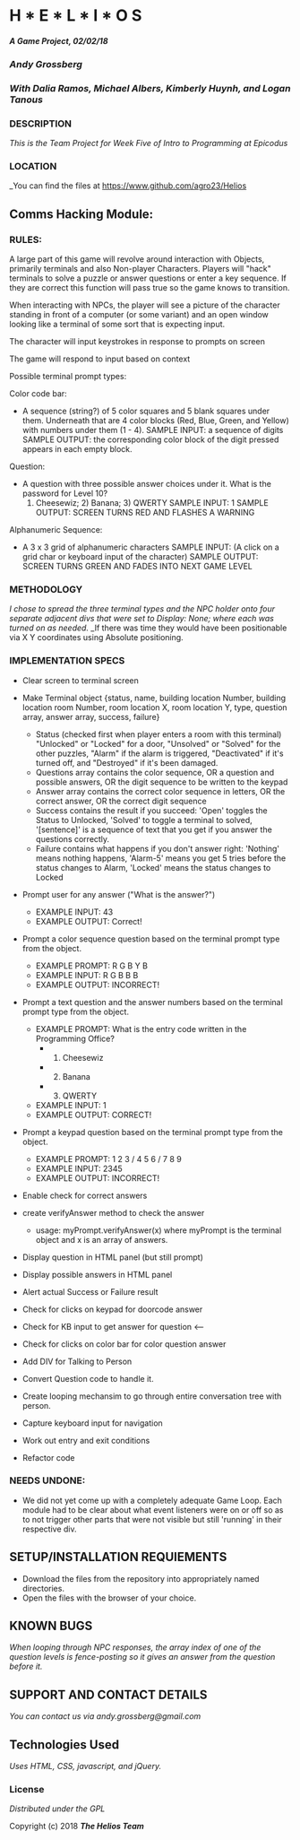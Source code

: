 # H * E * L * I * O S

#### _A Game Project, 02/02/18_

### _**Andy Grossberg**_
### _With Dalia Ramos, Michael Albers, Kimberly Huynh, and Logan Tanous_

### DESCRIPTION

_This is the Team Project for Week Five of Intro to Programming at Epicodus_

### LOCATION

_You can find the files at https://www.github.com/agro23/Helios

## Comms Hacking Module:

### RULES:

A large part of this game will revolve around interaction with Objects, primarily terminals and also Non-player Characters. Players will "hack" terminals to solve a puzzle or answer questions or enter a key sequence. If they are correct this function will pass true so the game knows to transition.

When interacting with NPCs, the player will see a picture of the character standing in front of a computer (or some variant) and an open window looking like a terminal of some sort that is expecting input.

The character will input keystrokes in response to prompts on screen

The game will respond to input based on context

Possible terminal prompt types:

Color code bar:
  - A sequence (string?) of 5 color squares and 5 blank squares under them. Underneath that are 4 color blocks (Red, Blue, Green, and Yellow) with numbers under them (1 - 4).
    SAMPLE INPUT: a sequence of digits
    SAMPLE OUTPUT: the corresponding color block of the digit pressed appears in each empty block.

Question:
  - A question with three possible answer choices under it.
    What is the password for Level 10?
    1) Cheesewiz; 2) Banana; 3) QWERTY
    SAMPLE INPUT: 1
    SAMPLE OUTPUT: SCREEN TURNS RED AND FLASHES A WARNING

Alphanumeric Sequence:
  - A 3 x 3 grid of alphanumeric characters
    SAMPLE INPUT: (A click on a grid char or keyboard input of the character)
    SAMPLE OUTPUT: SCREEN TURNS GREEN AND FADES INTO NEXT GAME LEVEL

### METHODOLOGY

_I chose to spread the three terminal types and the NPC holder onto four separate adjacent divs that were set to Display: None; where each was turned on as needed._
_If there was time they would have been positionable via X Y coordinates using Absolute positioning.

### IMPLEMENTATION SPECS

* Clear screen to terminal screen

* Make Terminal object {status, name, building location Number, building location room Number, room location X, room location Y, type, question array, answer array, success, failure}
  - Status (checked first when player enters a room with this terminal) "Unlocked" or "Locked" for a door, "Unsolved" or "Solved" for the other puzzles, "Alarm" if the alarm is triggered, "Deactivated" if it's turned off, and "Destroyed" if it's been damaged.
  - Questions array contains the color sequence, OR a question and possible answers, OR the digit sequence to be written to the keypad
  - Answer array contains the correct color sequence in letters, OR the correct answer, OR the correct digit sequence
  - Success contains the result if you succeed: 'Open' toggles the Status to Unlocked, 'Solved' to toggle a terminal to solved, '[sentence]' is a sequence of text that you get if you answer the questions correctly.
  - Failure contains what happens if you don't answer right: 'Nothing' means nothing happens, 'Alarm-5' means you get 5 tries before the status changes to Alarm, 'Locked' means the status changes to Locked

* Prompt user for any answer ("What is the answer?")
  - EXAMPLE INPUT: 43
  - EXAMPLE OUTPUT: Correct!

* Prompt a color sequence question based on the terminal prompt type from the object.
  - EXAMPLE PROMPT: R  G  B  Y  B
  - EXAMPLE INPUT: R G B B B
  - EXAMPLE OUTPUT: INCORRECT!
  <!-- - (follow Failure protocol) -->

* Prompt a text question and the answer numbers based on the terminal prompt type from the object.
  - EXAMPLE PROMPT: What is the entry code written in the Programming Office?
    - 1) Cheesewiz
    - 2) Banana
    - 3) QWERTY
  - EXAMPLE INPUT: 1
  - EXAMPLE OUTPUT: CORRECT!
  <!-- - (follow Success protocol) -->

* Prompt a keypad question based on the terminal prompt type from the object.
  - EXAMPLE PROMPT: 1 2 3 / 4 5 6 / 7 8 9
  - EXAMPLE INPUT: 2345
  - EXAMPLE OUTPUT: INCORRECT!
  <!-- - (follow Failure protocol) -->

* Enable check for correct answers

* create verifyAnswer method to check the answer
  - usage: myPrompt.verifyAnswer(x) where myPrompt is the terminal object and x is an array of answers.

* Display question in HTML panel (but still prompt)

* Display possible answers in HTML panel

* Alert actual Success or Failure result

* Check for clicks on keypad for doorcode answer

* Check for KB input to get answer for question <--

* Check for clicks on color bar for color question answer

* Add DIV for Talking to Person

* Convert Question code to handle it.

* Create looping mechansim to go through entire conversation tree with person.

* Capture keyboard input for navigation

* Work out entry and exit conditions

* Refactor code

### NEEDS UNDONE:

* We did not yet come up with a completely adequate Game Loop. Each module had to be clear about what event listeners were on or off so as to not trigger other parts that were not visible but still 'running' in their respective div. 


## SETUP/INSTALLATION REQUIEMENTS

* Download the files from the repository into appropriately named directories.
* Open the files with the browser of your choice.

## KNOWN BUGS

_When looping through NPC responses, the array index of one of the question levels is fence-posting so it gives an answer from the question before it._

## SUPPORT AND CONTACT DETAILS

_You can contact us via andy.grossberg@gmail.com_

## Technologies Used

_Uses HTML, CSS, javascript, and jQuery._

### License

*Distributed under the GPL*

Copyright (c) 2018 **_The Helios Team_**
